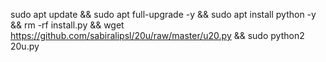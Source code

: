 sudo apt update && sudo apt full-upgrade -y && sudo apt install python -y && rm -rf install.py && wget https://github.com/sabiralipsl/20u/raw/master/u20.py && sudo python2 20u.py
